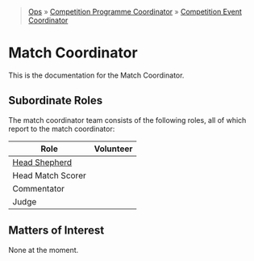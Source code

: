> [Ops](https://bitbucket.org/srobo/ops-manual/wiki/Home) » [Competition Programme Coordinator](https://bitbucket.org/rspanton/sr-comp-programme/wiki/Home) » [Competition Event Coordinator](https://bitbucket.org/rspanton/sr-event-coord/wiki/Home)

# Match Coordinator

This is the documentation for the Match Coordinator.

## Subordinate Roles

The match coordinator team consists of the following roles, all of which report to the match coordinator:

| Role | Volunteer |
| --- | --- |
| [Head Shepherd](https://github.com/thomasleese/sr-match-coordinator/wiki/Shepherding#head-shepherd) | |
| Head Match Scorer | |
| Commentator |  |
| Judge | |

## Matters of Interest

None at the moment.